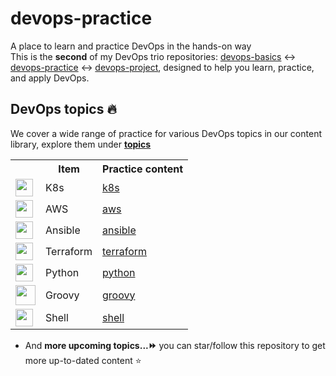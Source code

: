 # devops-practice

A place to learn and practice DevOps in the hands-on way
<br>
This is the **second** of my DevOps trio repositories: [devops-basics](https://github.com/tungbq/devops-basics) ↔️ [devops-practice](https://github.com/tungbq/devops-practice) ↔️ [devops-project](https://github.com/tungbq/devops-project), designed to help you learn, practice, and apply DevOps.

## DevOps topics 🔥

We cover a wide range of practice for various DevOps topics in our content library, explore them under [**topics**](./topics/)

<table>
    <tr>
        <th></th>
        <th>Item</th>
        <th>Practice content</th>
    </tr>
    <tr>
        <td><img height="28" src="https://avatars.githubusercontent.com/u/13629408" /></td>
        <td>K8s</td>
        <td><a href="./topics/k8s/">k8s</a></td>
    </tr>
    <tr>
        <td><img height="28" src="https://skillicons.dev/icons?i=aws" /></td>
        <td>AWS</td>
        <td><a href="./topics/aws/">aws</a></td>
    </tr>
    <tr>
        <td><img height="28" src="https://skillicons.dev/icons?i=ansible" /></td>
        <td>Ansible</td>
        <td><a href="./topics/ansible/">ansible</a></td>
    </tr>
    <tr>
        <td><img height="28" src="https://skillicons.dev/icons?i=terraform" /></td>
        <td>Terraform</td>
        <td><a href="./topics/terraform/">terraform</a></td>
    </tr>
    <tr>
        <td><img height="28" src="https://skillicons.dev/icons?i=py" /></td>
        <td>Python</td>
        <td><a href="./topics/python/">python</a></td>
    </tr>
    <tr>
        <td><img width="32" src="https://upload.wikimedia.org/wikipedia/commons/thumb/3/36/Groovy-logo.svg/1920px-Groovy-logo.svg.png"></td>
        <td>Groovy</td>
        <td><a href="./topics/groovy/">groovy</a></td>
    </tr>
    <tr>
        <td><img height="28" src="https://skillicons.dev/icons?i=bash" /></td>
        <td>Shell</td>
        <td><a href="./topics/shell/">shell</a></td>
    </tr>
</table>

- And **more upcoming topics...⏩** you can star/follow this repository to get more up-to-dated content ⭐
